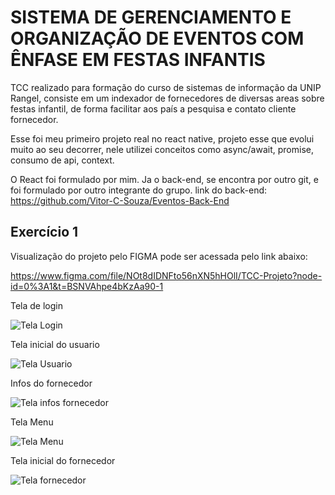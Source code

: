 
# SISTEMA DE GERENCIAMENTO E ORGANIZAÇÃO DE EVENTOS COM ÊNFASE EM FESTAS INFANTIS

TCC realizado para formação do curso de sistemas de informação da UNIP Rangel, consiste em um indexador de fornecedores de diversas areas sobre festas infantil, de forma facilitar aos país a pesquisa e contato cliente fornecedor.

Esse foi meu primeiro projeto real no react native, projeto esse que evolui muito ao seu decorrer, nele utilizei conceitos como async/await, promise, consumo de api, context.

O React foi formulado por mim.
Ja o back-end, se encontra por outro git, e foi formulado por outro integrante do grupo.
link do back-end:
https://github.com/Vitor-C-Souza/Eventos-Back-End

## Exercício 1

Visualização do projeto pelo FIGMA pode ser acessada pelo link abaixo:

https://www.figma.com/file/NOt8dIDNFto56nXN5hHOlI/TCC-Projeto?node-id=0%3A1&t=BSNVAhpe4bKzAa90-1


Tela de login

![Tela Login](https://i.imgur.com/A5xUGxJ.png)


Tela inicial do usuario

![Tela Usuario](https://i.imgur.com/QAg6wic.png)


Infos do fornecedor

![Tela infos fornecedor](https://i.imgur.com/s17Zwuo.png)


Tela Menu

![Tela Menu](https://i.imgur.com/IAbOYIq.png)


Tela inicial do fornecedor

![Tela fornecedor](https://i.imgur.com/dNGQzAj.png)

